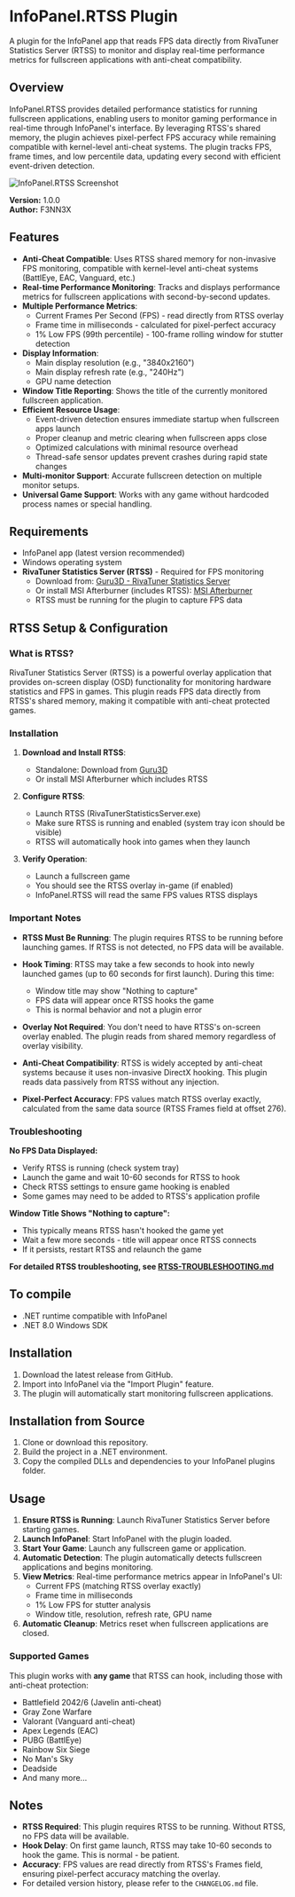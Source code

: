 # InfoPanel.RTSS Plugin

A plugin for the InfoPanel app that reads FPS data directly from RivaTuner Statistics Server (RTSS) to monitor and display real-time performance metrics for fullscreen applications with anti-cheat compatibility.

## Overview

InfoPanel.RTSS provides detailed performance statistics for running fullscreen applications, enabling users to monitor gaming performance in real-time through InfoPanel's interface. By leveraging RTSS's shared memory, the plugin achieves pixel-perfect FPS accuracy while remaining compatible with kernel-level anti-cheat systems. The plugin tracks FPS, frame times, and low percentile data, updating every second with efficient event-driven detection.

![InfoPanel.RTSS Screenshot](https://i.imgur.com/VsyjMRh.png)

**Version:** 1.0.0  
**Author:** F3NN3X

## Features

* **Anti-Cheat Compatible**: Uses RTSS shared memory for non-invasive FPS monitoring, compatible with kernel-level anti-cheat systems (BattlEye, EAC, Vanguard, etc.)
* **Real-time Performance Monitoring**: Tracks and displays performance metrics for fullscreen applications with second-by-second updates.
* **Multiple Performance Metrics**:
  * Current Frames Per Second (FPS) - read directly from RTSS overlay
  * Frame time in milliseconds - calculated for pixel-perfect accuracy
  * 1% Low FPS (99th percentile) - 100-frame rolling window for stutter detection
* **Display Information**:
  * Main display resolution (e.g., "3840x2160")
  * Main display refresh rate (e.g., "240Hz")
  * GPU name detection
* **Window Title Reporting**: Shows the title of the currently monitored fullscreen application.
* **Efficient Resource Usage**:
  * Event-driven detection ensures immediate startup when fullscreen apps launch
  * Proper cleanup and metric clearing when fullscreen apps close
  * Optimized calculations with minimal resource overhead
  * Thread-safe sensor updates prevent crashes during rapid state changes
* **Multi-monitor Support**: Accurate fullscreen detection on multiple monitor setups.
* **Universal Game Support**: Works with any game without hardcoded process names or special handling.

## Requirements

* InfoPanel app (latest version recommended)
* Windows operating system
* **RivaTuner Statistics Server (RTSS)** - Required for FPS monitoring
  * Download from: [Guru3D - RivaTuner Statistics Server](https://www.guru3d.com/files-details/rtss-rivatuner-statistics-server-download.html)
  * Or install MSI Afterburner (includes RTSS): [MSI Afterburner](https://www.msi.com/Landing/afterburner)
  * RTSS must be running for the plugin to capture FPS data

## RTSS Setup & Configuration

### What is RTSS?

RivaTuner Statistics Server (RTSS) is a powerful overlay application that provides on-screen display (OSD) functionality for monitoring hardware statistics and FPS in games. This plugin reads FPS data directly from RTSS's shared memory, making it compatible with anti-cheat protected games.

### Installation

1. **Download and Install RTSS**:
   - Standalone: Download from [Guru3D](https://www.guru3d.com/files-details/rtss-rivatuner-statistics-server-download.html)
   - Or install MSI Afterburner which includes RTSS

2. **Configure RTSS**:
   - Launch RTSS (RivaTunerStatisticsServer.exe)
   - Make sure RTSS is running and enabled (system tray icon should be visible)
   - RTSS will automatically hook into games when they launch

3. **Verify Operation**:
   - Launch a fullscreen game
   - You should see the RTSS overlay in-game (if enabled)
   - InfoPanel.RTSS will read the same FPS values RTSS displays

### Important Notes

- **RTSS Must Be Running**: The plugin requires RTSS to be running before launching games. If RTSS is not detected, no FPS data will be available.
  
- **Hook Timing**: RTSS may take a few seconds to hook into newly launched games (up to 60 seconds for first launch). During this time:
  - Window title may show "Nothing to capture"
  - FPS data will appear once RTSS hooks the game
  - This is normal behavior and not a plugin error

- **Overlay Not Required**: You don't need to have RTSS's on-screen overlay enabled. The plugin reads from shared memory regardless of overlay visibility.

- **Anti-Cheat Compatibility**: RTSS is widely accepted by anti-cheat systems because it uses non-invasive DirectX hooking. This plugin reads data passively from RTSS without any injection.

- **Pixel-Perfect Accuracy**: FPS values match RTSS overlay exactly, calculated from the same data source (RTSS Frames field at offset 276).

### Troubleshooting

**No FPS Data Displayed:**
- Verify RTSS is running (check system tray)
- Launch the game and wait 10-60 seconds for RTSS to hook
- Check RTSS settings to ensure game hooking is enabled
- Some games may need to be added to RTSS's application profile

**Window Title Shows "Nothing to capture":**
- This typically means RTSS hasn't hooked the game yet
- Wait a few more seconds - title will appear once RTSS connects
- If it persists, restart RTSS and relaunch the game

**For detailed RTSS troubleshooting, see [RTSS-TROUBLESHOOTING.md](RTSS-TROUBLESHOOTING.md)**

## To compile

* .NET runtime compatible with InfoPanel
* .NET 8.0 Windows SDK

## Installation

1. Download the latest release from GitHub.
2. Import into InfoPanel via the "Import Plugin" feature.
3. The plugin will automatically start monitoring fullscreen applications.

## Installation from Source

1. Clone or download this repository.
2. Build the project in a .NET environment.
3. Copy the compiled DLLs and dependencies to your InfoPanel plugins folder.

## Usage

1. **Ensure RTSS is Running**: Launch RivaTuner Statistics Server before starting games.
2. **Launch InfoPanel**: Start InfoPanel with the plugin loaded.
3. **Start Your Game**: Launch any fullscreen game or application.
4. **Automatic Detection**: The plugin automatically detects fullscreen applications and begins monitoring.
5. **View Metrics**: Real-time performance metrics appear in InfoPanel's UI:
   - Current FPS (matching RTSS overlay exactly)
   - Frame time in milliseconds
   - 1% Low FPS for stutter analysis
   - Window title, resolution, refresh rate, GPU name
6. **Automatic Cleanup**: Metrics reset when fullscreen applications are closed.

### Supported Games

This plugin works with **any game** that RTSS can hook, including those with anti-cheat protection:
- Battlefield 2042/6 (Javelin anti-cheat)
- Gray Zone Warfare
- Valorant (Vanguard anti-cheat)
- Apex Legends (EAC)
- PUBG (BattlEye)
- Rainbow Six Siege
- No Man's Sky
- Deadside
- And many more...

## Notes

* **RTSS Required**: This plugin requires RTSS to be running. Without RTSS, no FPS data will be available.
* **Hook Delay**: On first game launch, RTSS may take 10-60 seconds to hook the game. This is normal - be patient.
* **Accuracy**: FPS values are read directly from RTSS's Frames field, ensuring pixel-perfect accuracy matching the overlay.
* For detailed version history, please refer to the `CHANGELOG.md` file.
